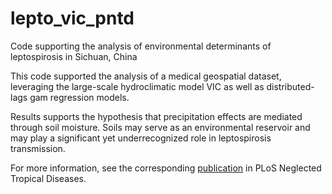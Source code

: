 # lepto_vic_pntd
Code supporting the analysis of environmental determinants of leptospirosis in Sichuan, China

This code supported the analysis of a medical geospatial dataset, leveraging the large-scale hydroclimatic model VIC as well as distributed-lags gam regression models.

Results supports the hypothesis that precipitation effects are mediated through soil moisture. Soils may serve as an environmental reservoir and may play a significant yet underrecognized role in leptospirosis transmission.

For more information, see the corresponding [publication](https://doi.org/10.1371/journal.pntd.0007968) in PLoS Neglected Tropical Diseases.
